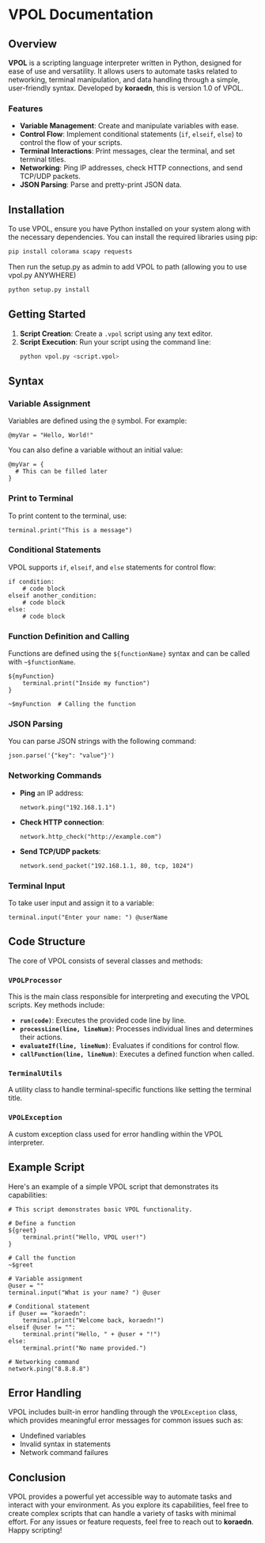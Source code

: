 # VPOL Documentation

## Overview

**VPOL** is a scripting language interpreter written in Python, designed for ease of use and versatility. It allows users to automate tasks related to networking, terminal manipulation, and data handling through a simple, user-friendly syntax. Developed by **koraedn**, this is version 1.0 of VPOL.

### Features

- **Variable Management**: Create and manipulate variables with ease.
- **Control Flow**: Implement conditional statements (`if`, `elseif`, `else`) to control the flow of your scripts.
- **Terminal Interactions**: Print messages, clear the terminal, and set terminal titles.
- **Networking**: Ping IP addresses, check HTTP connections, and send TCP/UDP packets.
- **JSON Parsing**: Parse and pretty-print JSON data.

## Installation

To use VPOL, ensure you have Python installed on your system along with the necessary dependencies. You can install the required libraries using pip:

```bash
pip install colorama scapy requests
```

Then run the setup.py as admin to add VPOL to path (allowing you to use vpol.py ANYWHERE)
```python
python setup.py install
```

## Getting Started

1. **Script Creation**: Create a `.vpol` script using any text editor.
2. **Script Execution**: Run your script using the command line:
    ```bash
    python vpol.py <script.vpol>
    ```

## Syntax

### Variable Assignment

Variables are defined using the `@` symbol. For example:

```plaintext
@myVar = "Hello, World!"
```

You can also define a variable without an initial value:

```plaintext
@myVar = {
  # This can be filled later
}
```

### Print to Terminal

To print content to the terminal, use:

```plaintext
terminal.print("This is a message")
```

### Conditional Statements

VPOL supports `if`, `elseif`, and `else` statements for control flow:

```plaintext
if condition:
    # code block
elseif another_condition:
    # code block
else:
    # code block
```

### Function Definition and Calling

Functions are defined using the `${functionName}` syntax and can be called with `~$functionName`.

```plaintext
${myFunction}
    terminal.print("Inside my function")
}

~$myFunction  # Calling the function
```

### JSON Parsing

You can parse JSON strings with the following command:

```plaintext
json.parse('{"key": "value"}')
```

### Networking Commands

- **Ping** an IP address:

    ```plaintext
    network.ping("192.168.1.1")
    ```

- **Check HTTP connection**:

    ```plaintext
    network.http_check("http://example.com")
    ```

- **Send TCP/UDP packets**:

    ```plaintext
    network.send_packet("192.168.1.1, 80, tcp, 1024")
    ```

### Terminal Input

To take user input and assign it to a variable:

```plaintext
terminal.input("Enter your name: ") @userName
```

## Code Structure

The core of VPOL consists of several classes and methods:

### `VPOLProcessor`

This is the main class responsible for interpreting and executing the VPOL scripts. Key methods include:

- **`run(code)`**: Executes the provided code line by line.
- **`processLine(line, lineNum)`**: Processes individual lines and determines their actions.
- **`evaluateIf(line, lineNum)`**: Evaluates if conditions for control flow.
- **`callFunction(line, lineNum)`**: Executes a defined function when called.

### `TerminalUtils`

A utility class to handle terminal-specific functions like setting the terminal title.

### `VPOLException`

A custom exception class used for error handling within the VPOL interpreter.

## Example Script

Here's an example of a simple VPOL script that demonstrates its capabilities:

```plaintext
# This script demonstrates basic VPOL functionality.

# Define a function
${greet}
    terminal.print("Hello, VPOL user!")
}

# Call the function
~$greet

# Variable assignment
@user = ""
terminal.input("What is your name? ") @user

# Conditional statement
if @user == "koraedn":
    terminal.print("Welcome back, koraedn!")
elseif @user != "":
    terminal.print("Hello, " + @user + "!")
else:
    terminal.print("No name provided.")

# Networking command
network.ping("8.8.8.8")
```

## Error Handling

VPOL includes built-in error handling through the `VPOLException` class, which provides meaningful error messages for common issues such as:

- Undefined variables
- Invalid syntax in statements
- Network command failures

## Conclusion

VPOL provides a powerful yet accessible way to automate tasks and interact with your environment. As you explore its capabilities, feel free to create complex scripts that can handle a variety of tasks with minimal effort. For any issues or feature requests, feel free to reach out to **koraedn**. Happy scripting!
